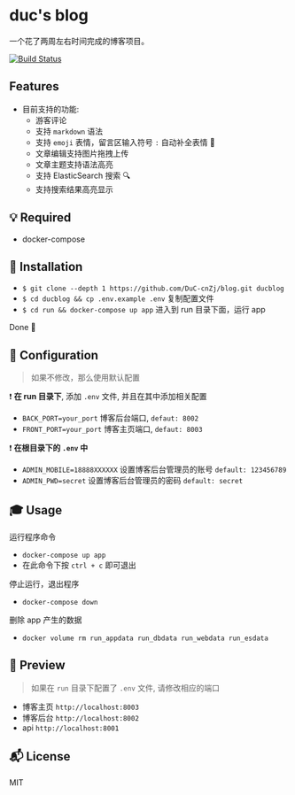 # duc's blog

一个花了两周左右时间完成的博客项目。

[![Build Status](https://travis-ci.org/DuC-cnZj/blog.svg?branch=master)](https://travis-ci.org/DuC-cnZj/blog)

## Features

- 目前支持的功能:
    - 游客评论
    - 支持 `markdown` 语法
    - 支持 `emoji` 表情，留言区输入符号 `:` 自动补全表情 🍭
    - 文章编辑支持图片拖拽上传
    - 文章主题支持语法高亮
    - 支持 ElasticSearch 搜索 🔍
    - 支持搜索结果高亮显示


## 💡 Required

- docker-compose


## 🚀 Installation

- `$ git clone --depth 1 https://github.com/DuC-cnZj/blog.git ducblog`
- `$ cd ducblog && cp .env.example .env` 复制配置文件
- `$ cd run && docker-compose up app` 进入到 run 目录下面，运行 app

Done 🐳


## 🔧  Configuration

> 如果不修改，那么使用默认配置

❗️ __在 run 目录下__, 添加 `.env` 文件, 并且在其中添加相关配置
- `BACK_PORT=your_port` 博客后台端口,  `defaut: 8002`
- `FRONT_PORT=your_port` 博客主页端口, `defaut: 8003`

❗️ __在根目录下的 `.env` 中__
- `ADMIN_MOBILE=18888XXXXXX` 设置博客后台管理员的账号 `default: 123456789`
- `ADMIN_PWD=secret` 设置博客后台管理员的密码 `default: secret`


## 🎓 Usage

运行程序命令
- `docker-compose up app`
- 在此命令下按 `ctrl + c` 即可退出


停止运行，退出程序
- `docker-compose down`

删除 app 产生的数据
- `docker volume rm run_appdata run_dbdata run_webdata run_esdata`


## 👀 Preview

> 如果在 `run` 目录下配置了 `.env` 文件, 请修改相应的端口

- 博客主页 `http://localhost:8003`
- 博客后台 `http://localhost:8002`
- api `http://localhost:8001`


## 📬 License

MIT
